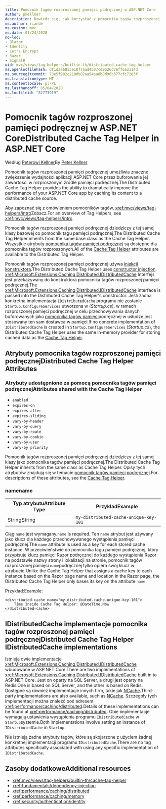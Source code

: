 ```yaml
---
title: Pomocnik tagów rozproszonej pamięci podręcznej w ASP.NET Core
author: pkellner
description: Dowiedz się, jak korzystać z pomocnika tagów rozproszonej pamięci podręcznej.
ms.author: riande
ms.custom: mvc
ms.date: 01/24/2020
no-loc:
- Blazor
- Identity
- Let's Encrypt
- Razor
- SignalR
uid: mvc/views/tag-helpers/builtin-th/distributed-cache-tag-helper
ms.openlocfilehash: df1daa68a3e18f7aad4507ce9526d76ff6a2114d
ms.sourcegitcommit: 70e5f982c218db82aa54aa8b8d96b377cfc7283f
ms.translationtype: MT
ms.contentlocale: pl-PL
ms.lasthandoff: 05/04/2020
ms.locfileid: "82773919"
---
```

# <a name="distributed-cache-tag-helper-in-aspnet-core"></a><span data-ttu-id="0e620-103">Pomocnik tagów rozproszonej pamięci podręcznej w ASP.NET Core</span><span class="sxs-lookup"><span data-stu-id="0e620-103">Distributed Cache Tag Helper in ASP.NET Core</span></span>

<span data-ttu-id="0e620-104">Według [Peterowi Kellner](https://peterkellner.net)</span><span class="sxs-lookup"><span data-stu-id="0e620-104">By [Peter Kellner](https://peterkellner.net)</span></span>

<span data-ttu-id="0e620-105">Pomocnik tagów rozproszonej pamięci podręcznej umożliwia znaczne zwiększenie wydajności aplikacji ASP.NET Core przez buforowanie jej zawartości w rozproszonym źródle pamięci podręcznej.</span><span class="sxs-lookup"><span data-stu-id="0e620-105">The Distributed Cache Tag Helper provides the ability to dramatically improve the performance of your ASP.NET Core app by caching its content to a distributed cache source.</span></span>

<span data-ttu-id="0e620-106">Aby zapoznać się z omówieniem pomocników tagów, <xref:mvc/views/tag-helpers/intro>Zobacz.</span><span class="sxs-lookup"><span data-stu-id="0e620-106">For an overview of Tag Helpers, see <xref:mvc/views/tag-helpers/intro>.</span></span>

<span data-ttu-id="0e620-107">Pomocnik tagów rozproszonej pamięci podręcznej dziedziczy z tej samej klasy bazowej co pomocnik tagu pamięci podręcznej.</span><span class="sxs-lookup"><span data-stu-id="0e620-107">The Distributed Cache Tag Helper inherits from the same base class as the Cache Tag Helper.</span></span> <span data-ttu-id="0e620-108">Wszystkie atrybuty [pomocnika tagów pamięci podręcznej](xref:mvc/views/tag-helpers/builtin-th/cache-tag-helper) są dostępne dla pomocnika tagów rozproszonych.</span><span class="sxs-lookup"><span data-stu-id="0e620-108">All of the [Cache Tag Helper](xref:mvc/views/tag-helpers/builtin-th/cache-tag-helper) attributes are available to the Distributed Tag Helper.</span></span>

<span data-ttu-id="0e620-109">Pomocnik tagów rozproszonej pamięci podręcznej używa [iniekcji konstruktora](xref:fundamentals/dependency-injection#constructor-injection-behavior).</span><span class="sxs-lookup"><span data-stu-id="0e620-109">The Distributed Cache Tag Helper uses [constructor injection](xref:fundamentals/dependency-injection#constructor-injection-behavior).</span></span> <span data-ttu-id="0e620-110"><xref:Microsoft.Extensions.Caching.Distributed.IDistributedCache> Interfejs jest przekazywany do konstruktora pomocnika tagów rozproszonej pamięci podręcznej.</span><span class="sxs-lookup"><span data-stu-id="0e620-110">The <xref:Microsoft.Extensions.Caching.Distributed.IDistributedCache> interface is passed into the Distributed Cache Tag Helper's constructor.</span></span> <span data-ttu-id="0e620-111">Jeśli żadna konkretna implementacja `IDistributedCache` programu nie zostanie `Startup.ConfigureServices` utworzona w (*Startup.cs*), w ramach rozproszonej pamięci podręcznej w celu przechowywania danych buforowanych jako [pomocnika tagów pamięci](xref:mvc/views/tag-helpers/builtin-th/cache-tag-helper)podręcznej w usłudze jest stosowany ten sam dostawca w pamięci.</span><span class="sxs-lookup"><span data-stu-id="0e620-111">If no concrete implementation of `IDistributedCache` is created in `Startup.ConfigureServices` (*Startup.cs*), the Distributed Cache Tag Helper uses the same in-memory provider for storing cached data as the [Cache Tag Helper](xref:mvc/views/tag-helpers/builtin-th/cache-tag-helper).</span></span>

## <a name="distributed-cache-tag-helper-attributes"></a><span data-ttu-id="0e620-112">Atrybuty pomocnika tagów rozproszonej pamięci podręcznej</span><span class="sxs-lookup"><span data-stu-id="0e620-112">Distributed Cache Tag Helper Attributes</span></span>

### <a name="attributes-shared-with-the-cache-tag-helper"></a><span data-ttu-id="0e620-113">Atrybuty udostępnione za pomocą pomocnika tagów pamięci podręcznej</span><span class="sxs-lookup"><span data-stu-id="0e620-113">Attributes shared with the Cache Tag Helper</span></span>

* `enabled`
* `expires-on`
* `expires-after`
* `expires-sliding`
* `vary-by-header`
* `vary-by-query`
* `vary-by-route`
* `vary-by-cookie`
* `vary-by-user`
* `vary-by priority`

<span data-ttu-id="0e620-114">Pomocnik tagów rozproszonej pamięci podręcznej dziedziczy z tej samej klasy jako pomocnika tagów pamięci podręcznej.</span><span class="sxs-lookup"><span data-stu-id="0e620-114">The Distributed Cache Tag Helper inherits from the same class as Cache Tag Helper.</span></span> <span data-ttu-id="0e620-115">Opisy tych atrybutów znajdują się w temacie [pomocnik tagów pamięci podręcznej](xref:mvc/views/tag-helpers/builtin-th/cache-tag-helper).</span><span class="sxs-lookup"><span data-stu-id="0e620-115">For descriptions of these attributes, see the [Cache Tag Helper](xref:mvc/views/tag-helpers/builtin-th/cache-tag-helper).</span></span>

### <a name="name"></a><span data-ttu-id="0e620-116">name</span><span class="sxs-lookup"><span data-stu-id="0e620-116">name</span></span>

| <span data-ttu-id="0e620-117">Typ atrybutu</span><span class="sxs-lookup"><span data-stu-id="0e620-117">Attribute Type</span></span> | <span data-ttu-id="0e620-118">Przykład</span><span class="sxs-lookup"><span data-stu-id="0e620-118">Example</span></span>                               |
| -------------- | ------------------------------------- |
| <span data-ttu-id="0e620-119">String</span><span class="sxs-lookup"><span data-stu-id="0e620-119">String</span></span>         | `my-distributed-cache-unique-key-101` |

<span data-ttu-id="0e620-120">Ciąg `name` jest wymagany.</span><span class="sxs-lookup"><span data-stu-id="0e620-120">`name` is required.</span></span> <span data-ttu-id="0e620-121">Ten `name` atrybut jest używany jako klucz dla każdego przechowywanego wystąpienia pamięci podręcznej.</span><span class="sxs-lookup"><span data-stu-id="0e620-121">The `name` attribute is used as a key for each stored cache instance.</span></span> <span data-ttu-id="0e620-122">W przeciwieństwie do pomocnika tagu pamięci podręcznej, który przypisuje klucz pamięci Razor podręcznej do każdego wystąpienia Razor na podstawie nazwy strony i lokalizacji na stronie, pomocnik tagów rozproszonej pamięci `name`podręcznej tylko opiera swój klucz w atrybucie.</span><span class="sxs-lookup"><span data-stu-id="0e620-122">Unlike the Cache Tag Helper that assigns a cache key to each instance based on the Razor page name and location in the Razor page, the Distributed Cache Tag Helper only bases its key on the attribute `name`.</span></span>

<span data-ttu-id="0e620-123">Przykład:</span><span class="sxs-lookup"><span data-stu-id="0e620-123">Example:</span></span>

```cshtml
<distributed-cache name="my-distributed-cache-unique-key-101">
    Time Inside Cache Tag Helper: @DateTime.Now
</distributed-cache>
```

## <a name="distributed-cache-tag-helper-idistributedcache-implementations"></a><span data-ttu-id="0e620-124">IDistributedCache implementacje pomocnika tagów rozproszonej pamięci podręcznej</span><span class="sxs-lookup"><span data-stu-id="0e620-124">Distributed Cache Tag Helper IDistributedCache implementations</span></span>

<span data-ttu-id="0e620-125">Istnieją dwie implementacje <xref:Microsoft.Extensions.Caching.Distributed.IDistributedCache> wbudowane w ASP.NET Core.</span><span class="sxs-lookup"><span data-stu-id="0e620-125">There are two implementations of <xref:Microsoft.Extensions.Caching.Distributed.IDistributedCache> built in to ASP.NET Core.</span></span> <span data-ttu-id="0e620-126">Jest on oparty na SQL Server, a drugi jest oparty na Redis.</span><span class="sxs-lookup"><span data-stu-id="0e620-126">One is based on SQL Server, and the other is based on Redis.</span></span> <span data-ttu-id="0e620-127">Dostępne są również implementacje innych firm, takie jak [NCache](http://www.alachisoft.com/ncache/aspnet-core-idistributedcache-ncache.html).</span><span class="sxs-lookup"><span data-stu-id="0e620-127">Third-party implementations are also available, such as [NCache](http://www.alachisoft.com/ncache/aspnet-core-idistributedcache-ncache.html).</span></span> <span data-ttu-id="0e620-128">Szczegóły tych implementacji można znaleźć pod adresem <xref:performance/caching/distributed>.</span><span class="sxs-lookup"><span data-stu-id="0e620-128">Details of these implementations can be found at <xref:performance/caching/distributed>.</span></span> <span data-ttu-id="0e620-129">Obie implementacje wymagają ustawienia wystąpienia programu `IDistributedCache` w `Startup`systemie.</span><span class="sxs-lookup"><span data-stu-id="0e620-129">Both implementations involve setting an instance of `IDistributedCache` in `Startup`.</span></span>

<span data-ttu-id="0e620-130">Nie istnieją żadne atrybuty tagów, które są skojarzone z użyciem żadnej konkretnej implementacji programu `IDistributedCache`.</span><span class="sxs-lookup"><span data-stu-id="0e620-130">There are no tag attributes specifically associated with using any specific implementation of `IDistributedCache`.</span></span>

## <a name="additional-resources"></a><span data-ttu-id="0e620-131">Zasoby dodatkowe</span><span class="sxs-lookup"><span data-stu-id="0e620-131">Additional resources</span></span>

* <xref:mvc/views/tag-helpers/builtin-th/cache-tag-helper>
* <xref:fundamentals/dependency-injection>
* <xref:performance/caching/distributed>
* <xref:performance/caching/memory>
* <xref:security/authentication/identity>
